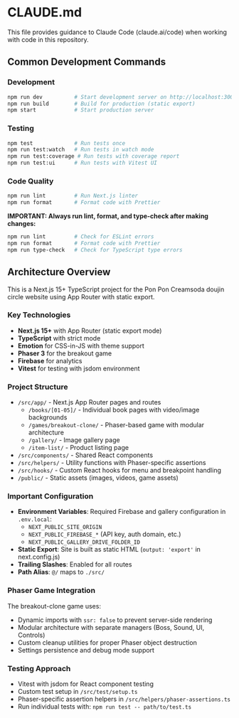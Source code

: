 # CLAUDE.md

This file provides guidance to Claude Code (claude.ai/code) when working with code in this repository.

## Common Development Commands

### Development

```bash
npm run dev          # Start development server on http://localhost:3000
npm run build        # Build for production (static export)
npm start            # Start production server
```

### Testing

```bash
npm test             # Run tests once
npm run test:watch   # Run tests in watch mode
npm run test:coverage # Run tests with coverage report
npm run test:ui      # Run tests with Vitest UI
```

### Code Quality

```bash
npm run lint         # Run Next.js linter
npm run format       # Format code with Prettier
```

**IMPORTANT: Always run lint, format, and type-check after making changes:**

```bash
npm run lint         # Check for ESLint errors
npm run format       # Format code with Prettier
npm run type-check   # Check for TypeScript type errors
```

## Architecture Overview

This is a Next.js 15+ TypeScript project for the Pon Pon Creamsoda doujin circle website using App Router with static export.

### Key Technologies

- **Next.js 15+** with App Router (static export mode)
- **TypeScript** with strict mode
- **Emotion** for CSS-in-JS with theme support
- **Phaser 3** for the breakout game
- **Firebase** for analytics
- **Vitest** for testing with jsdom environment

### Project Structure

- `/src/app/` - Next.js App Router pages and routes
  - `/books/[01-05]/` - Individual book pages with video/image backgrounds
  - `/games/breakout-clone/` - Phaser-based game with modular architecture
  - `/gallery/` - Image gallery page
  - `/item-list/` - Product listing page
- `/src/components/` - Shared React components
- `/src/helpers/` - Utility functions with Phaser-specific assertions
- `/src/hooks/` - Custom React hooks for menu and breakpoint handling
- `/public/` - Static assets (images, videos, game assets)

### Important Configuration

- **Environment Variables**: Required Firebase and gallery configuration in `.env.local`:
  - `NEXT_PUBLIC_SITE_ORIGIN`
  - `NEXT_PUBLIC_FIREBASE_*` (API key, auth domain, etc.)
  - `NEXT_PUBLIC_GALLERY_DRIVE_FOLDER_ID`
- **Static Export**: Site is built as static HTML (`output: 'export'` in next.config.js)
- **Trailing Slashes**: Enabled for all routes
- **Path Alias**: `@/` maps to `./src/`

### Phaser Game Integration

The breakout-clone game uses:

- Dynamic imports with `ssr: false` to prevent server-side rendering
- Modular architecture with separate managers (Boss, Sound, UI, Controls)
- Custom cleanup utilities for proper Phaser object destruction
- Settings persistence and debug mode support

### Testing Approach

- Vitest with jsdom for React component testing
- Custom test setup in `/src/test/setup.ts`
- Phaser-specific assertion helpers in `/src/helpers/phaser-assertions.ts`
- Run individual tests with: `npm run test -- path/to/test.ts`
